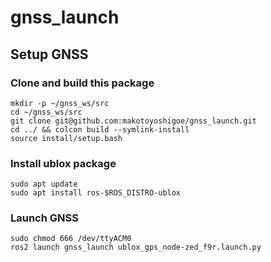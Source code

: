 # gnss_launch

## Setup GNSS
### Clone and build this package
```
mkdir -p ~/gnss_ws/src
cd ~/gnss_ws/src
git clone git@github.com:makotoyoshigoe/gnss_launch.git
cd ../ && colcon build --symlink-install
source install/setup.bash
```
### Install ublox package
```
sudo apt update
sudo apt install ros-$ROS_DISTRO-ublox
```
### Launch GNSS
```
sudo chmod 666 /dev/ttyACM0
ros2 launch gnss_launch ublox_gps_node-zed_f9r.launch.py
```